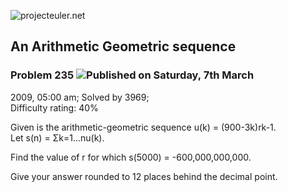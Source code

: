 ![projecteuler.net](images/print_page_logo.png)

## An Arithmetic Geometric sequence

### Problem 235 ![](images/icon_info.png)Published on Saturday, 7th March
2009, 05:00 am; Solved by 3969;  
Difficulty rating: 40%

Given is the arithmetic-geometric sequence u(k) = (900-3k)rk-1.  
Let s(n) = Σk=1...nu(k).

Find the value of r for which s(5000) = -600,000,000,000.

Give your answer rounded to 12 places behind the decimal point.

  
  


